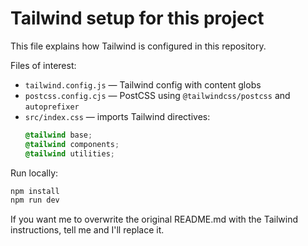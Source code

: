 # Tailwind setup for this project

This file explains how Tailwind is configured in this repository.

Files of interest:

- `tailwind.config.js` — Tailwind config with content globs
- `postcss.config.cjs` — PostCSS using `@tailwindcss/postcss` and `autoprefixer`
- `src/index.css` — imports Tailwind directives:
  ```css
  @tailwind base;
  @tailwind components;
  @tailwind utilities;
  ```

Run locally:

```powershell
npm install
npm run dev
```

If you want me to overwrite the original README.md with the Tailwind instructions, tell me and I'll replace it.
